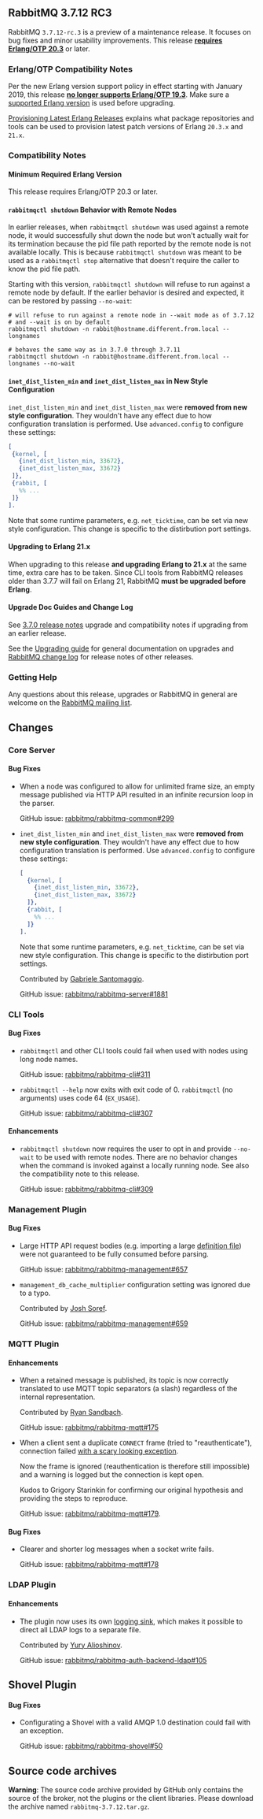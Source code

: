 ## RabbitMQ 3.7.12 RC3

RabbitMQ `3.7.12-rc.3` is a preview of a maintenance release. It focuses on bug fixes and
minor usability improvements. This release [**requires Erlang/OTP 20.3**](https://www.rabbitmq.com/which-erlang.html) or later.

### Erlang/OTP Compatibility Notes

Per the new Erlang version support policy in effect starting with January 2019,
this release [**no longer supports Erlang/OTP 19.3**](https://groups.google.com/d/msg/rabbitmq-users/G4UJ9zbIYHs/qCeyjkjyCQAJ).
Make sure a [supported Erlang version](https://www.rabbitmq.com/which-erlang.html) is used before upgrading.

[Provisioning Latest Erlang Releases](https://www.rabbitmq.com/which-erlang.html#erlang-repositories)
explains what package repositories and tools can be used to provision latest patch versions of
Erlang `20.3.x` and `21.x`.

### Compatibility Notes

#### Minimum Required Erlang Version

This release requires Erlang/OTP 20.3 or later.

#### `rabbitmqctl shutdown` Behavior with Remote Nodes

In earlier releases, when `rabbitmqctl shutdown` was used against a remote node, it would successfully
shut down the node but won't actually wait for its termination because the pid file path
reported by the remote node is not available locally. This is because `rabbitmqctl shutdown` was
meant to be used as a `rabbitmqctl stop` alternative that doesn't require the caller to know the
pid file path.

Starting with this version, `rabbitmqctl shutdown` will refuse to run against a remote node
by default. If the earlier behavior is desired and expected, it can be restored by passing `--no-wait`:

``` shell
# will refuse to run against a remote node in --wait mode as of 3.7.12
# and --wait is on by default
rabbitmqctl shutdown -n rabbit@hostname.different.from.local --longnames

# behaves the same way as in 3.7.0 through 3.7.11
rabbitmqctl shutdown -n rabbit@hostname.different.from.local --longnames --no-wait
```

#### `inet_dist_listen_min` and `inet_dist_listen_max` in New Style Configuration

`inet_dist_listen_min` and `inet_dist_listen_max` were **removed from new style configuration**.
They wouldn't have any effect due to how configuration translation is performed.
Use `advanced.config` to configure these settings:

``` erlang
[
 {kernel, [
   {inet_dist_listen_min, 33672},
   {inet_dist_listen_max, 33672}
 ]},
 {rabbit, [
   %% ...
 ]}
].
```

Note that some runtime parameters, e.g. `net_ticktime`, can be set via new style configuration.
This change is specific to the distirbution port settings.

#### Upgrading to Erlang 21.x

When upgrading to this release **and upgrading Erlang to 21.x** at the same time, extra care has to be taken.
Since CLI tools from RabbitMQ releases older than 3.7.7 will fail on Erlang 21,
RabbitMQ **must be upgraded before Erlang**.

#### Upgrade Doc Guides and Change Log

See [3.7.0 release notes](https://github.com/rabbitmq/rabbitmq-server/releases/tag/v3.7.0) upgrade and
compatibility notes if upgrading from an earlier release.

See the [Upgrading guide](http://www.rabbitmq.com/upgrade.html) for general documentation on upgrades and
[RabbitMQ change log](http://www.rabbitmq.com/changelog.html) for release notes of other releases.

### Getting Help

Any questions about this release, upgrades or RabbitMQ in general are welcome on the
[RabbitMQ mailing list](https://groups.google.com/forum/#!forum/rabbitmq-users).


## Changes

### Core Server

#### Bug Fixes

 * When a node was configured to allow for unlimited frame size, an empty message published
   via HTTP API resulted in an infinite recursion loop in the parser.

   GitHub issue: [rabbitmq/rabbitmq-common#299](https://github.com/rabbitmq/rabbitmq-common/issues/299)

 * `inet_dist_listen_min` and `inet_dist_listen_max` were **removed from new style configuration**.
   They wouldn't have any effect due to how configuration translation is performed.
   Use `advanced.config` to configure these settings:

    ``` erlang
    [
      {kernel, [
        {inet_dist_listen_min, 33672},
        {inet_dist_listen_max, 33672}
      ]},
      {rabbit, [
        %% ...
      ]}
    ].
    ```

   Note that some runtime parameters, e.g. `net_ticktime`, can be set via new style configuration.
   This change is specific to the distirbution port settings.

   Contributed by [Gabriele Santomaggio](https://github.com/Gsantomaggio).

   GitHub issue: [rabbitmq/rabbitmq-server#1881](https://github.com/rabbitmq/rabbitmq-server/pull/1881)


### CLI Tools

#### Bug Fixes

 * `rabbitmqctl` and other CLI tools could fail when used with nodes using long node names.

   GitHub issue: [rabbitmq/rabbitmq-cli#311](https://github.com/rabbitmq/rabbitmq-cli/issues/311)

 * `rabbitmqctl --help` now exits with exit code of 0. `rabbitmqctl` (no arguments) uses code
   64 (`EX_USAGE`).

   GitHub issue: [rabbitmq/rabbitmq-cli#307](https://github.com/rabbitmq/rabbitmq-cli/issues/307)

#### Enhancements

 * `rabbitmqctl shutdown` now requires the user to opt in and provide `--no-wait`
   to be used with remote nodes. There are no behavior changes when the command is invoked
   against a locally running node. See also the compatibility note to this release.

   GitHub issue: [rabbitmq/rabbitmq-cli#309](https://github.com/rabbitmq/rabbitmq-cli/pull/309)


### Management Plugin

#### Bug Fixes

 * Large HTTP API request bodies (e.g. importing a large [definition file](http://www.rabbitmq.com/backup.html#rabbitmq-definitions))
   were not guaranteed to be fully consumed before parsing.

   GitHub issue: [rabbitmq/rabbitmq-management#657](https://github.com/rabbitmq/rabbitmq-management/issues/657)

 * `management_db_cache_multiplier` configuration setting was ignored due to a typo.

   Contributed by [Josh Soref](https://github.com/jsoref).

   GitHub issue: [rabbitmq/rabbitmq-management#659](https://github.com/rabbitmq/rabbitmq-management/pull/659)


### MQTT Plugin

#### Enhancements

 * When a retained message is published, its topic is now correctly translated
   to use MQTT topic separators (a slash) regardless of the internal representation.

   Contributed by [Ryan Sandbach](https://github.com/rsandbach).

   GitHub issue: [rabbitmq/rabbitmq-mqtt#175](https://github.com/rabbitmq/rabbitmq-mqtt/issues/175)

 * When a client sent a duplicate `CONNECT` frame (tried to "reauthenticate"), connection failed
   [with a scary looking exception](https://groups.google.com/d/msg/rabbitmq-users/1MBdymMAZzw/HQLDwI_8GAAJ).

   Now the frame is ignored (reauthentication is therefore still impossible) and a warning is logged
   but the connection is kept open.

   Kudos to Grigory Starinkin for confirming our original hypothesis and providing the steps
   to reproduce.

   GitHub issue: [rabbitmq/rabbitmq-mqtt#179](https://github.com/rabbitmq/rabbitmq-mqtt/issues/179).

#### Bug Fixes

 * Clearer and shorter log messages when a socket write fails.

   GitHub issue: [rabbitmq/rabbitmq-mqtt#178](https://github.com/rabbitmq/rabbitmq-mqtt/pull/178)


### LDAP Plugin

#### Enhancements

 * The plugin now uses its own [logging sink](https://www.rabbitmq.com/logging.html#advanced-configuration), which makes it possible to direct
   all LDAP logs to a separate file.

   Contributed by [Yury Alioshinov](https://github.com/Haster2004).

   GitHub issue: [rabbitmq/rabbitmq-auth-backend-ldap#105](https://github.com/rabbitmq/rabbitmq-auth-backend-ldap/pull/105)


## Shovel Plugin

#### Bug Fixes

 * Configurating a Shovel with a valid AMQP 1.0 destination could fail with an exception.

   GitHub issue: [rabbitmq/rabbitmq-shovel#50](https://github.com/rabbitmq/rabbitmq-shovel/issues/50)


## Source code archives

**Warning**: The source code archive provided by GitHub only contains the source of the broker,
not the plugins or the client libraries. Please download the archive named `rabbitmq-3.7.12.tar.gz`.
